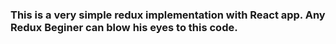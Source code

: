 ### This is a very simple redux implementation with React app. Any Redux Beginer can blow his eyes to this code.
